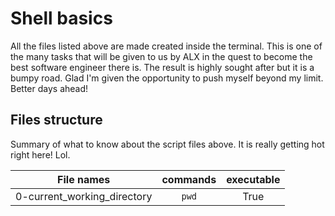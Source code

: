 # Shell basics
All the files listed above are made created inside the terminal. This is one of the many tasks that will be given to us by ALX in the quest to become the best software engineer there is. The result is highly sought after but it is a bumpy road. Glad I'm given the opportunity to push myself beyond my limit. Better days ahead!
## Files structure
Summary of what to know about the script files above. It is really getting hot right here! Lol.

| File names | commands | executable |
| :---:    |  :---:    | :---:  |
| 0-current_working_directory| `pwd` | True

